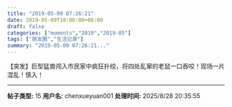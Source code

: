 ```yaml
---
title: "2019-05-09 07:26:21"
date: 2019-05-09T10:00:00+08:00
draft: false
categories: ["moments","2019","2019-05"]
tags: ["朋友圈","生活记录"]
summary: "2019-05-09 07:26:21..."
---
```


【突发】巨型猛兽闯入市民家中疯狂扑绞，将四处乱窜的老鼠一口吞咬！现场一片混乱！慎入！

---

**帖子类型:** 15
**用户名:** chenxueyuan001
**处理时间:** 2025/8/28 20:35:55